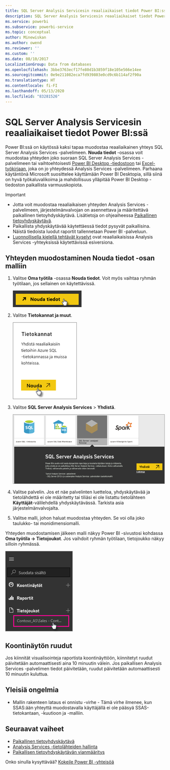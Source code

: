 ```yaml
---
title: SQL Server Analysis Servicesin reaaliaikaiset tiedot Power BI:ssä
description: SQL Server Analysis Servicesin reaaliaikaiset tiedot Power BI:ssä Tämä toteutetaan yritysyhdyskäytävää varten määritetyn tietolähteen avulla.
ms.service: powerbi
ms.subservice: powerbi-service
ms.topic: conceptual
author: Minewiskan
ms.author: owend
ms.reviewer: ''
ms.custom: ''
ms.date: 08/10/2017
LocalizationGroup: Data from databases
ms.openlocfilehash: 3bbe3763ecf17fe80d1b3859f18e105e566e14ee
ms.sourcegitcommit: 0e9e211082eca7fd939803e0cd9c6b114af2f90a
ms.translationtype: HT
ms.contentlocale: fi-FI
ms.lasthandoff: 05/13/2020
ms.locfileid: "83281526"
---
```

# <a name="sql-server-analysis-services-live-data-in-power-bi"></a>SQL Server Analysis Servicesin reaaliaikaiset tiedot Power BI:ssä

Power BI:ssä on käytössä kaksi tapaa muodostaa reaaliaikainen yhteys SQL Server Analysis Services -palvelimeen. **Nouda tiedot** -osassa voit muodostaa yhteyden joko suoraan SQL Server Analysis Services -palvelimeen tai vaihtoehtoisesti [Power BI Desktop -tiedostoon](service-desktop-files.md) tai [Excel-työkirjaan](service-excel-workbook-files.md), joka on jo yhteydessä Analysis Services -palvelimeen. Parhaana käytäntönä Microsoft suosittelee käyttämään Power BI Desktopia, sillä siinä on hyvä työkaluvalikoima ja mahdollisuus ylläpitää Power BI Desktop -tiedoston paikallista varmuuskopiota.

>[!IMPORTANT]
> * Jotta voit muodostaa reaaliaikaisen yhteyden Analysis Services -palvelimeen, järjestelmänvalvojan on asennettava ja määritettävä paikallinen tietoyhdyskäytävä. Lisätietoja on ohjeaiheessa [Paikallinen tietoyhdyskäytävä](service-gateway-onprem.md).
> * Paikallista yhdyskäytävää käytettäessä tiedot pysyvät paikallisina.  Näistä tiedoista luodut raportit tallennetaan Power BI -palveluun. 
> * [Luonnollisella kielellä tehtävät kyselyt](../create-reports/service-q-and-a-direct-query.md) ovat reaaliaikaisissa Analysis Services -yhteyksissä käytettävissä esiversiona.

## <a name="to-connect-to-a-model-from-get-data"></a>Yhteyden muodostaminen Nouda tiedot -osan malliin

1. Valitse **Oma työtila** -osassa **Nouda tiedot**. Voit myös vaihtaa ryhmän työtilaan, jos sellainen on käytettävissä.

   ![Muodosta yhteys Nouda tiedot -painikkeeseen](media/sql-server-analysis-services-tabular-data/connecttoas_getdatabutton.png)

2. Valitse **Tietokannat ja muut**.

   ![Muodosta yhteys Nouda tiedot 1:een](media/sql-server-analysis-services-tabular-data/connecttoas_getdata_1.png)

3. Valitse **SQL Server Analysis Services** > **Yhdistä**.

   ![Muodosta yhteys Nouda tiedot 2:een](media/sql-server-analysis-services-tabular-data/connecttoas_getdata_2.png)

4. Valitse palvelin. Jos et näe palvelinten luetteloa, yhdyskäytävää ja tietolähdettä ei ole määritetty tai tiliäsi ei ole listattu tietolähteen **Käyttäjät**-välilehdellä yhdyskäytävässä. Tarkista asia järjestelmänvalvojalta.

5. Valitse malli, johon haluat muodostaa yhteyden. Se voi olla joko taulukko- tai monidimensiomalli.

Yhteyden muodostamisen jälkeen malli näkyy Power BI -sivustosi kohdassa **Oma työtila -> Tietojoukot**. Jos vaihdoit ryhmän työtilaan, tietojoukko näkyy silloin ryhmässä.

![Yhdistä tietojoukkoon](media/sql-server-analysis-services-tabular-data/connecttoas_dataset_5.png)

## <a name="dashboard-tiles"></a>Koontinäytön ruudut

Jos kiinnität visualisointeja raportista koontinäyttöön, kiinnitetyt ruudut päivitetään automaattisesti aina 10 minuutin välein. Jos paikallisen Analysis Services -palvelimen tiedot päivitetään, ruudut päivitetään automaattisesti 10 minuutin kuluttua.

## <a name="common-issues"></a>Yleisiä ongelmia

* Mallin rakenteen lataus ei onnistu -virhe - Tämä virhe ilmenee, kun SSAS:ään yhteyttä muodostavalla käyttäjällä ei ole pääsyä SSAS-tietokantaan, -kuutioon ja -malliin.

## <a name="next-steps"></a>Seuraavat vaiheet

* [Paikallinen tietoyhdyskäytävä](service-gateway-onprem.md)  
* [Analysis Services -tietolähteiden hallinta](service-gateway-enterprise-manage-ssas.md)  
* [Paikallisen tietoyhdyskäytävän vianmääritys](service-gateway-onprem-tshoot.md)  

Onko sinulla kysyttävää? [Kokeile Power BI -yhteisöä](https://community.powerbi.com/)